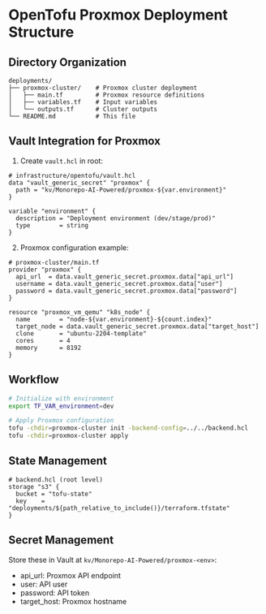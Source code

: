 # OpenTofu Proxmox Deployment Structure

## Directory Organization
```
deployments/
├── proxmox-cluster/    # Proxmox cluster deployment
│   ├── main.tf         # Proxmox resource definitions
│   ├── variables.tf    # Input variables
│   └── outputs.tf      # Cluster outputs
└── README.md           # This file
```

## Vault Integration for Proxmox
1. Create `vault.hcl` in root:
```hcl
# infrastructure/opentofu/vault.hcl
data "vault_generic_secret" "proxmox" {
  path = "kv/Monorepo-AI-Powered/proxmox-${var.environment}"
}

variable "environment" {
  description = "Deployment environment (dev/stage/prod)"
  type        = string
}
```

2. Proxmox configuration example:
```hcl
# proxmox-cluster/main.tf
provider "proxmox" {
  api_url  = data.vault_generic_secret.proxmox.data["api_url"]
  username = data.vault_generic_secret.proxmox.data["user"]
  password = data.vault_generic_secret.proxmox.data["password"]
}

resource "proxmox_vm_qemu" "k8s_node" {
  name        = "node-${var.environment}-${count.index}"
  target_node = data.vault_generic_secret.proxmox.data["target_host"]
  clone       = "ubuntu-2204-template"
  cores       = 4
  memory      = 8192
}
```

## Workflow
```bash
# Initialize with environment
export TF_VAR_environment=dev

# Apply Proxmox configuration
tofu -chdir=proxmox-cluster init -backend-config=../../backend.hcl
tofu -chdir=proxmox-cluster apply
```

## State Management
```hcl
# backend.hcl (root level)
storage "s3" {
  bucket = "tofu-state"
  key    = "deployments/${path_relative_to_include()}/terraform.tfstate"
}
```

## Secret Management
Store these in Vault at `kv/Monorepo-AI-Powered/proxmox-<env>`:
- api_url: Proxmox API endpoint
- user: API user
- password: API token
- target_host: Proxmox hostname